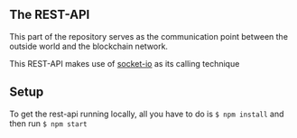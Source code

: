 ## The REST-API

This part of the repository serves as the communication point between the outside world and the blockchain network. 

This REST-API makes use of [socket-io](https://socket.io/) as its calling technique 

## Setup

To get the rest-api running locally, all you have to do is `$ npm install` and then run `$ npm start`